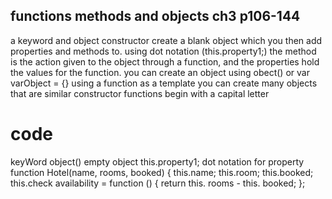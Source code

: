 ## functions methods and objects ch3 p106-144

a keyword and object constructor create a blank object which you then add properties and methods to. using dot notation (this.property1;) the method is the action given to the object through a function, and the properties hold the values for the function. you can create an object using obect() or var varObject = {} using a function as a template you can create many objects that are similar constructor functions begin with a capital letter 

# code
keyWord object() 
     empty object 
this.property1;
     dot notation for property 
function Hotel(name, rooms, booked) {
this.name;
this.room;
this.booked;
this.check availability = function () {
     return this. rooms - this. booked;
};
